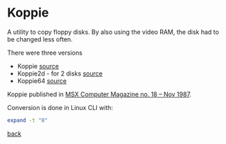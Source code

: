 # Koppie
A utility to copy floppy disks.
By also using the video RAM, the disk had to be changed less often.

There were three versions
- Koppie [source](./COPPIE.GEN.TXT)
- Koppie2d - for 2 disks [source](./KOPPIE2D.GEN.TXT)
- Koppie64 [source](./KOPPIE64.GEN.TXT)

Koppie published in
[MSX Computer Magazine no. 18 – Nov 1987](https://msxcomputermagazine.nl/archief/mcm-18/).

Conversion is done in Linux CLI with:
```bash
expand -t "8"
```

[back](../README.md)
